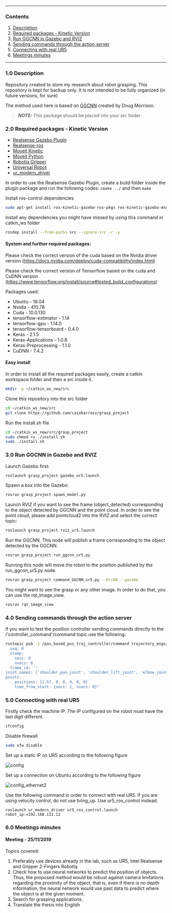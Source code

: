 ------------

<a id="top"></a>
### Contents
1. [Description](#1.0)
2. [Required packages - Kinetic Version](#2.0)
3. [Run GGCNN in Gazebo and RVIZ](#3.0)
4. [Sending commands through the action server](#4.0)
5. [Connecting with real UR5](#5.0)
6. [Meetings minutes](#6.0)

------------

<a name="1.0"></a>
### 1.0 Description

Repository created to store my research about robot grasping. This repository is kept for backup only. It is not intended to be fully organized (in future versions, for sure)

The method used here is based on [GGCNN](https://github.com/dougsm/ggcnn_kinova_grasping) created by Doug Morrison.

> **_NOTE:_**  This package should be placed into your src folder

<a name="2.0"></a>
### 2.0 Required packages - Kinetic Version

- [Realsense Gazebo Plugin](https://github.com/pal-robotics/realsense_gazebo_plugin)
- [Realsense-ros](https://github.com/IntelRealSense/realsense-ros)
- [Moveit Kinetic](https://moveit.ros.org/install/)
- [Moveit Python](https://github.com/mikeferguson/moveit_python)
- [Robotiq Gripper](https://github.com/crigroup/robotiq)
- [Universal Robot](https://github.com/ros-industrial/universal_robot)
- [ur_modern_driver](https://github.com/ros-industrial/ur_modern_driver)


In order to use the Realsense Gazebo Plugin, create a build folder inside the plugin package and run the following codes:
`cmake ../` and then `make`

Install ros-control dependencies
```bash
sudo apt-get install ros-kinetic-gazebo-ros-pkgs ros-kinetic-gazebo-msgs ros-kinetic-gazebo-plugins ros-kinetic-gazebo-ros-control
```

Install any dependencies you might have missed by using this command in catkin_ws folder
```bash
rosdep install --from-paths src --ignore-src -r -y
```

#### System and further required packages:
Please check the correct version of the cuda based on the Nvidia driver version (https://docs.nvidia.com/deploy/cuda-compatibility/index.html)

Please check the correct version of Tensorflow based on the cuda and CuDNN version (https://www.tensorflow.org/install/source#tested_build_configurations)

Packages used:
- Ubuntu - 16.04
- Nvidia - 410.78
- Cuda - 10.0.130
- tensorflow-estimator - 1.14
- tensorflow-gpu - 1.14.0 
- tensorflow-tensorboard - 0.4.0
- Keras - 2.1.5 
- Keras-Applications - 1.0.8 
- Keras-Preprocessing - 1.1.0 
- CuDNN - 7.4.2 

#### Easy install

In order to install all the required packages easily, create a catkin workspace folder and then a src inside it.
```bash
mkdir -p ~/catkin_ws_new/src
```

Clone this repository into the src folder
```bash
cd ~/catkin_ws_new/src
git clone https://github.com/caiobarrosv/grasp_project
```

Run the install.sh file
```bash
cd ~/catkin_ws_new/src/grasp_project
sudo chmod +x ./install.sh
sudo ./install.sh
```

<a name="3.0"></a>
### 3.0 Run GGCNN in Gazebo and RVIZ

Launch Gazebo first:
```bash
roslaunch grasp_project gazebo_ur5.launch
```

Spawn a box into the Gazebo:
```bash
rosrun grasp_project spawn_model.py
```

Launch RVIZ if you want to see the frame (object_detected) corresponding to the object detected by GGCNN and the point cloud.
In order to see the point cloud, please add pointcloud2 into the RVIZ and select the correct topic:
```bash
roslaunch grasp_project rviz_ur5.launch
```

Run the GGCNN. This node will publish a frame corresponding to the object detected by the GGCNN.
```bash
rosrun grasp_project run_ggcnn_ur5.py
```

Running this node will move the robot to the position published by the run_ggcnn_ur5.py node.
```bash
rosrun grasp_project command_GGCNN_ur5.py --OriON --gazebo
```

You might want to see the grasp or any other image. In order to do that, you can use the rqt_image_view.
```bash
rosrun rqt_image_view
```

<a name="4.0"></a>
### 4.0 Sending commands through the action server

If you want to test the position controller sending commands directly to the /'controller_command'/command topic use
the following:

```bash
rostopic pub -1 /pos_based_pos_traj_controller/command trajectory_msgs/JointTrajectory "header:
  seq: 0
  stamp:
    secs: 0
    nsecs: 0
  frame_id: ''
joint_names: ['shoulder_pan_joint', 'shoulder_lift_joint', 'elbow_joint', 'wrist_1_joint', 'wrist_2_joint', 'wrist_3_joint']
points:
  - positions: [1.57, 0, 0, 0, 0, 0]
    time_from_start: {secs: 1, nsecs: 0}"
```

<a name="5.0"></a>
### 5.0 Connecting with real UR5

Firstly check the machine IP. The IP configured on the robot must have the last digit different.

```bash
ifconfig
```

Disable firewall

```bash
sudo ufw disable
```

Set up a static IP on UR5 according to the following figure

![config](https://user-images.githubusercontent.com/28100951/71323978-2ca7d380-24b8-11ea-954c-940b009cfd93.jpg)

Set up a connection on Ubuntu according to the following figure

![config_ethernet2](https://user-images.githubusercontent.com/28100951/71323962-fe29f880-24b7-11ea-86dc-756729932de4.jpg)

Use the following command in order to connect with real UR5.
If you are using velocity control, do not use bring_up. Use ur5_ros_control instead.

```
roslaunch ur_modern_driver ur5_ros_control.launch robot_ip:=192.168.131.12
```

<a name="6.0"></a>
### 6.0 Meetings minutes
#### Meeting - 25/11/2019
Topics covered:
1. Preferably use devices already in the lab, such as UR5, Intel Realsense and Gripper 2-Fingers Robotiq
2. Check how to use neural networks to predict the position of objects. Thus, the proposed method would be robust against camera limitations regarding the proximity of the object, that is, even if there is no depth information, the neural network would use past data to predict where the object is at the given moment.
3. Search for grasping applications.
4. Translate the thesis into English
